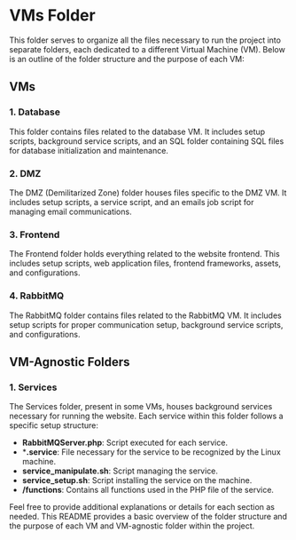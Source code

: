 # VMs Folder

This folder serves to organize all the files necessary to run the project into separate folders, each dedicated to a different Virtual Machine (VM). Below is an outline of the folder structure and the purpose of each VM:

## VMs

### 1. Database
This folder contains files related to the database VM. It includes setup scripts, background service scripts, and an SQL folder containing SQL files for database initialization and maintenance.

### 2. DMZ
The DMZ (Demilitarized Zone) folder houses files specific to the DMZ VM. It includes setup scripts, a service script, and an emails job script for managing email communications.

### 3. Frontend
The Frontend folder holds everything related to the website frontend. This includes setup scripts, web application files, frontend frameworks, assets, and configurations.

### 4. RabbitMQ
The RabbitMQ folder contains files related to the RabbitMQ VM. It includes setup scripts for proper communication setup, background service scripts, and configurations.

## VM-Agnostic Folders

### 1. Services
The Services folder, present in some VMs, houses background services necessary for running the website. Each service within this folder follows a specific setup structure:
- **RabbitMQServer.php**: Script executed for each service.
- ***.service**: File necessary for the service to be recognized by the Linux machine.
- **service_manipulate.sh**: Script managing the service.
- **service_setup.sh**: Script installing the service on the machine.
- **/functions**: Contains all functions used in the PHP file of the service.

Feel free to provide additional explanations or details for each section as needed. This README provides a basic overview of the folder structure and the purpose of each VM and VM-agnostic folder within the project.
